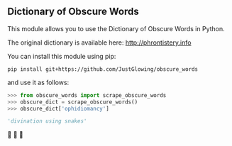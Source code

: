 Dictionary of Obscure Words
--------------------

This module allows you to use the Dictionary of Obscure Words in Python.

The original dictionary is available here: http://phrontistery.info

You can install this module using pip:

```
pip install git+https://github.com/JustGlowing/obscure_words
```

and use it as follows:

```python
>>> from obscure_words import scrape_obscure_words
>>> obscure_dict = scrape_obscure_words()
>>> obscure_dict['ophidiomancy']

'divination using snakes'
```
:book: :crystal_ball: :snake:
